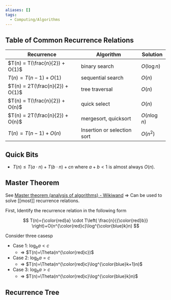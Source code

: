 ```yaml
---
aliases: []
tags:
  - Computing/Algorithms
---
```


## Table of Common Recurrence Relations

| Recurrence           | Algorithm               | Solution                  |
| -------------------- | ----------------------  | ------------------------- |
| $T(n) = T(\frac{n}{2}) + O(1)$ | binary search          | $O(\log n)$              |
| $T(n) = T(n - 1) + O(1)$       | sequential search      | $O(n)$                   |
| $T(n) = 2T(\frac{n}{2}) + O(1)$| tree traversal         | $O(n)$                   |
| $T(n) = T(\frac{n}{2}) + O(n)$ | quick select           | $O(n)$                   |
| $T(n) = 2T(\frac{n}{2}) + O(n)$| mergesort, quicksort   | $O(n \log n)$            |
| $T(n) = T(n - 1) + O(n)$       | Insertion or selection sort | $O(n^2)$         |

## Quick Bits

- $T(n)\leq T\left(a\cdot n \right)+T(b \cdot n)+cn$ where $a+b <1$ is almost always $O(n)$.

## Master Theorem

See [Master theorem (analysis of algorithms) - Wikiwand](https://www.wikiwand.com/en/Master_theorem_(analysis_of_algorithms)#Generic_form)
⇒ Can be used to solve [[most]] recurrence relations.

First, Identify the recurrence relation in the following form

$$
T(n)={\color{red}a} \cdot T\left( \frac{n}{{\color{red}b}} \right)+O(n^{\color{red}c}\log^{\color{blue}k}n)
$$

Consider three casesp
- Case 1: $\log_{b}a < c$
	- ⇒ $T(n)=\Theta(n^{\color{red}c})$
- Case 2: $\log_{b}a=c$
	- ⇒ $T(n)=\Theta(n^{\color{red}c}\log^{\color{blue}k+1}n)$
- Case 3: $\log_{b}a>c$
	- ⇒ $T(n)=\Theta(n^{\color{red}c}\log^{\color{blue}k}n)$

## Recurrence Tree
